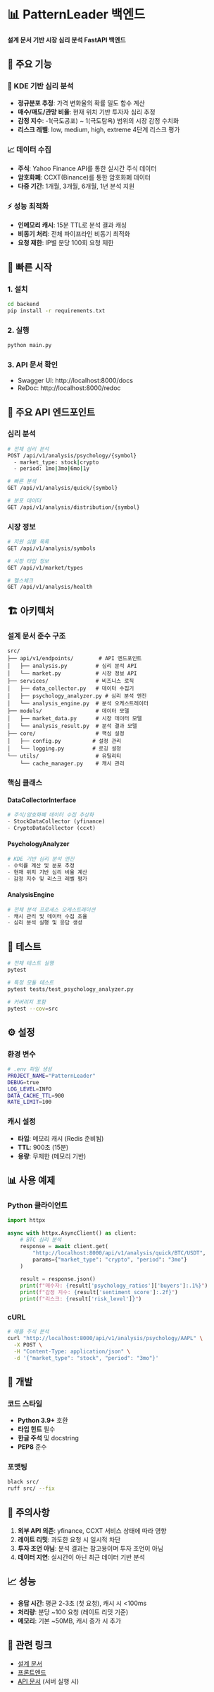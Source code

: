 # 📊 PatternLeader 백엔드

**설계 문서 기반 시장 심리 분석 FastAPI 백엔드**

## 🎯 주요 기능

### 🧠 KDE 기반 심리 분석
- **정규분포 추정**: 가격 변화율의 확률 밀도 함수 계산
- **매수/매도/관망 비율**: 현재 위치 기반 투자자 심리 추정  
- **감정 지수**: -1(극도공포) ~ 1(극도탐욕) 범위의 시장 감정 수치화
- **리스크 레벨**: low, medium, high, extreme 4단계 리스크 평가

### 📈 데이터 수집
- **주식**: Yahoo Finance API를 통한 실시간 주식 데이터
- **암호화폐**: CCXT(Binance)를 통한 암호화폐 데이터
- **다중 기간**: 1개월, 3개월, 6개월, 1년 분석 지원

### ⚡ 성능 최적화
- **인메모리 캐시**: 15분 TTL로 분석 결과 캐싱
- **비동기 처리**: 전체 파이프라인 비동기 최적화
- **요청 제한**: IP별 분당 100회 요청 제한

## 🚀 빠른 시작

### 1. 설치
```bash
cd backend
pip install -r requirements.txt
```

### 2. 실행
```bash
python main.py
```

### 3. API 문서 확인
- Swagger UI: http://localhost:8000/docs
- ReDoc: http://localhost:8000/redoc

## 📡 주요 API 엔드포인트

### 심리 분석
```bash
# 전체 심리 분석
POST /api/v1/analysis/psychology/{symbol}
  - market_type: stock|crypto
  - period: 1mo|3mo|6mo|1y

# 빠른 분석
GET /api/v1/analysis/quick/{symbol}

# 분포 데이터
GET /api/v1/analysis/distribution/{symbol}
```

### 시장 정보
```bash
# 지원 심볼 목록
GET /api/v1/analysis/symbols

# 시장 타입 정보  
GET /api/v1/market/types

# 헬스체크
GET /api/v1/analysis/health
```

## 🏗️ 아키텍처

### 설계 문서 준수 구조
```
src/
├── api/v1/endpoints/        # API 엔드포인트
│   ├── analysis.py         # 심리 분석 API
│   └── market.py           # 시장 정보 API
├── services/               # 비즈니스 로직
│   ├── data_collector.py   # 데이터 수집기
│   ├── psychology_analyzer.py # 심리 분석 엔진
│   └── analysis_engine.py  # 분석 오케스트레이터
├── models/                 # 데이터 모델
│   ├── market_data.py      # 시장 데이터 모델
│   └── analysis_result.py  # 분석 결과 모델
├── core/                   # 핵심 설정
│   ├── config.py          # 설정 관리
│   └── logging.py         # 로깅 설정
└── utils/                  # 유틸리티
    └── cache_manager.py    # 캐시 관리
```

### 핵심 클래스

#### DataCollectorInterface
```python
# 주식/암호화폐 데이터 수집 추상화
- StockDataCollector (yfinance)
- CryptoDataCollector (ccxt)
```

#### PsychologyAnalyzer
```python
# KDE 기반 심리 분석 엔진
- 수익률 계산 및 분포 추정
- 현재 위치 기반 심리 비율 계산
- 감정 지수 및 리스크 레벨 평가
```

#### AnalysisEngine  
```python
# 전체 분석 프로세스 오케스트레이션
- 캐시 관리 및 데이터 수집 조율
- 심리 분석 실행 및 응답 생성
```

## 🧪 테스트

```bash
# 전체 테스트 실행
pytest

# 특정 모듈 테스트
pytest tests/test_psychology_analyzer.py

# 커버리지 포함
pytest --cov=src
```

## ⚙️ 설정

### 환경 변수
```bash
# .env 파일 생성
PROJECT_NAME="PatternLeader"
DEBUG=true
LOG_LEVEL=INFO
DATA_CACHE_TTL=900
RATE_LIMIT=100
```

### 캐시 설정
- **타입**: 메모리 캐시 (Redis 준비됨)
- **TTL**: 900초 (15분)
- **용량**: 무제한 (메모리 기반)

## 📊 사용 예제

### Python 클라이언트
```python
import httpx

async with httpx.AsyncClient() as client:
    # BTC 심리 분석
    response = await client.get(
        "http://localhost:8000/api/v1/analysis/quick/BTC/USDT",
        params={"market_type": "crypto", "period": "3mo"}
    )
    
    result = response.json()
    print(f"매수자: {result['psychology_ratios']['buyers']:.1%}")
    print(f"감정 지수: {result['sentiment_score']:.2f}")
    print(f"리스크: {result['risk_level']}")
```

### cURL
```bash
# 애플 주식 분석
curl "http://localhost:8000/api/v1/analysis/psychology/AAPL" \
  -X POST \
  -H "Content-Type: application/json" \
  -d '{"market_type": "stock", "period": "3mo"}'
```

## 🔧 개발

### 코드 스타일
- **Python 3.9+** 호환
- **타입 힌트** 필수
- **한글 주석** 및 docstring  
- **PEP8** 준수

### 포맷팅
```bash
black src/
ruff src/ --fix
```

## 🚨 주의사항

1. **외부 API 의존**: yfinance, CCXT 서비스 상태에 따라 영향
2. **레이트 리밋**: 과도한 요청 시 일시적 차단
3. **투자 조언 아님**: 분석 결과는 참고용이며 투자 조언이 아님
4. **데이터 지연**: 실시간이 아닌 최근 데이터 기반 분석

## 📈 성능

- **응답 시간**: 평균 2-3초 (첫 요청), 캐시 시 <100ms
- **처리량**: 분당 ~100 요청 (레이트 리밋 기준)
- **메모리**: 기본 ~50MB, 캐시 증가 시 추가

## 🔗 관련 링크

- [설계 문서](../PatternLeader_Design_Document.md)
- [프론트엔드](../frontend/)
- [API 문서](http://localhost:8000/docs) (서버 실행 시)